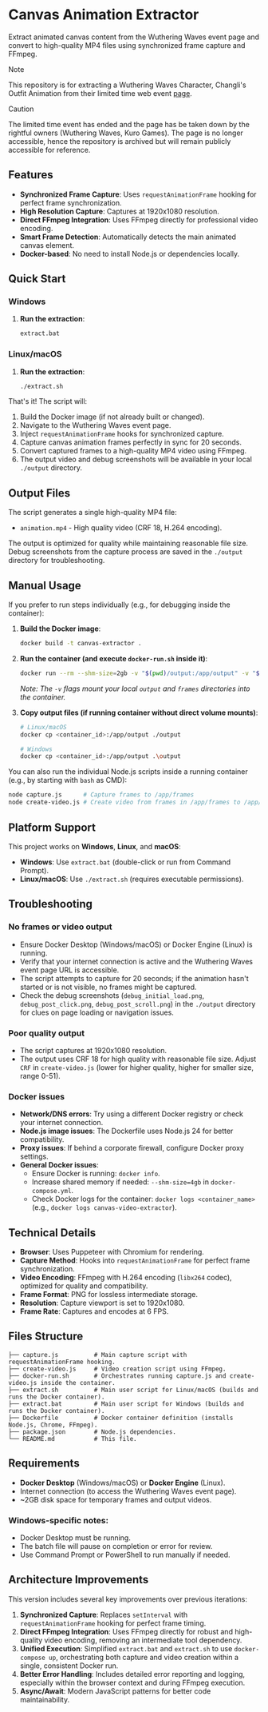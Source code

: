 # Canvas Animation Extractor

Extract animated canvas content from the Wuthering Waves event page and convert to high-quality MP4 files using synchronized frame capture and FFmpeg.

> [!NOTE]
> This repository is for extracting a Wuthering Waves Character, Changli's Outfit Animation from their limited time web event [page](https://wutheringwaves-event1.kurogames-global.com/?packageId=A1730&language=en&isInternalBrowser=0&platform=PC).

> [!CAUTION]
> The limited time event has ended and the page has be taken down by the rightful owners (Wuthering Waves, Kuro Games). The page is no longer accessible, hence the repository is archived but will remain publicly accessible for reference.

## Features

- **Synchronized Frame Capture**: Uses `requestAnimationFrame` hooking for perfect frame synchronization.
- **High Resolution Capture**: Captures at 1920x1080 resolution.
- **Direct FFmpeg Integration**: Uses FFmpeg directly for professional video encoding.
- **Smart Frame Detection**: Automatically detects the main animated canvas element.
- **Docker-based**: No need to install Node.js or dependencies locally.

## Quick Start

### Windows
1. **Run the extraction**:
   ```cmd
   extract.bat
   ```

### Linux/macOS
1. **Run the extraction**:
   ```bash
   ./extract.sh
   ```

That's it! The script will:
1. Build the Docker image (if not already built or changed).
2. Navigate to the Wuthering Waves event page.
3. Inject `requestAnimationFrame` hooks for synchronized capture.
4. Capture canvas animation frames perfectly in sync for 20 seconds.
5. Convert captured frames to a high-quality MP4 video using FFmpeg.
6. The output video and debug screenshots will be available in your local `./output` directory.

## Output Files

The script generates a single high-quality MP4 file:

- `animation.mp4` - High quality video (CRF 18, H.264 encoding).

The output is optimized for quality while maintaining reasonable file size. Debug screenshots from the capture process are saved in the `./output` directory for troubleshooting.

## Manual Usage

If you prefer to run steps individually (e.g., for debugging inside the container):

1. **Build the Docker image**:
   ```bash
   docker build -t canvas-extractor .
   ```

2. **Run the container (and execute `docker-run.sh` inside it)**:
   ```bash
   docker run --rm --shm-size=2gb -v "$(pwd)/output:/app/output" -v "$(pwd)/frames:/app/frames" canvas-extractor
   ```
   *Note: The `-v` flags mount your local `output` and `frames` directories into the container.*

3. **Copy output files (if running container without direct volume mounts)**:
   ```bash
   # Linux/macOS
   docker cp <container_id>:/app/output ./output
   
   # Windows
   docker cp <container_id>:/app/output .\output
   ```

You can also run the individual Node.js scripts inside a running container (e.g., by starting with `bash` as CMD):
```bash
node capture.js      # Capture frames to /app/frames
node create-video.js # Create video from frames in /app/frames to /app/output
```

## Platform Support

This project works on **Windows**, **Linux**, and **macOS**:

- **Windows**: Use `extract.bat` (double-click or run from Command Prompt).
- **Linux/macOS**: Use `./extract.sh` (requires executable permissions).

## Troubleshooting

### No frames or video output
- Ensure Docker Desktop (Windows/macOS) or Docker Engine (Linux) is running.
- Verify that your internet connection is active and the Wuthering Waves event page URL is accessible.
- The script attempts to capture for 20 seconds; if the animation hasn't started or is not visible, no frames might be captured.
- Check the debug screenshots (`debug_initial_load.png`, `debug_post_click.png`, `debug_post_scroll.png`) in the `./output` directory for clues on page loading or navigation issues.

### Poor quality output
- The script captures at 1920x1080 resolution.
- The output uses CRF 18 for high quality with reasonable file size. Adjust `CRF` in `create-video.js` (lower for higher quality, higher for smaller size, range 0-51).

### Docker issues
- **Network/DNS errors**: Try using a different Docker registry or check your internet connection.
- **Node.js image issues**: The Dockerfile uses Node.js 24 for better compatibility.
- **Proxy issues**: If behind a corporate firewall, configure Docker proxy settings.
- **General Docker issues**:
    - Ensure Docker is running: `docker info`.
    - Increase shared memory if needed: `--shm-size=4gb` in `docker-compose.yml`.
    - Check Docker logs for the container: `docker logs <container_name>` (e.g., `docker logs canvas-video-extractor`).

## Technical Details

- **Browser**: Uses Puppeteer with Chromium for rendering.
- **Capture Method**: Hooks into `requestAnimationFrame` for perfect frame synchronization.
- **Video Encoding**: FFmpeg with H.264 encoding (`libx264` codec), optimized for quality and compatibility.
- **Frame Format**: PNG for lossless intermediate storage.
- **Resolution**: Capture viewport is set to 1920x1080.
- **Frame Rate**: Captures and encodes at 6 FPS.

## Files Structure

```
├── capture.js          # Main capture script with requestAnimationFrame hooking.
├── create-video.js     # Video creation script using FFmpeg.
├── docker-run.sh       # Orchestrates running capture.js and create-video.js inside the container.
├── extract.sh          # Main user script for Linux/macOS (builds and runs the Docker container).
├── extract.bat         # Main user script for Windows (builds and runs the Docker container).
├── Dockerfile          # Docker container definition (installs Node.js, Chrome, FFmpeg).
├── package.json        # Node.js dependencies.
└── README.md           # This file.
```

## Requirements

- **Docker Desktop** (Windows/macOS) or **Docker Engine** (Linux).
- Internet connection (to access the Wuthering Waves event page).
- ~2GB disk space for temporary frames and output videos.

### Windows-specific notes:
- Docker Desktop must be running.
- The batch file will pause on completion or error for review.
- Use Command Prompt or PowerShell to run manually if needed.

## Architecture Improvements

This version includes several key improvements over previous iterations:

1.  **Synchronized Capture**: Replaces `setInterval` with `requestAnimationFrame` hooking for perfect frame timing.
2.  **Direct FFmpeg Integration**: Uses FFmpeg directly for robust and high-quality video encoding, removing an intermediate tool dependency.
3.  **Unified Execution**: Simplified `extract.bat` and `extract.sh` to use `docker-compose up`, orchestrating both capture and video creation within a single, consistent Docker run.
4.  **Better Error Handling**: Includes detailed error reporting and logging, especially within the browser context and during FFmpeg execution.
5.  **Async/Await**: Modern JavaScript patterns for better code maintainability.